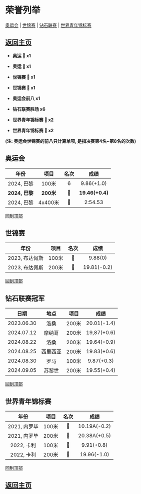 # 荣誉列举

[奥运会](#奥运会) | [世锦赛](#世锦赛) | [钻石联赛](#钻石联赛冠军) | [世界青年锦标赛](#世界青年锦标赛)

## [返回主页](./Profile.md)

- **奥运 :1st_place_medal: x1**

- **奥运 :2nd_place_medal: x1**

- **世锦赛 :2nd_place_medal: x1**

- **世锦赛 :3rd_place_medal: x1**

- **奥运会前八 x1**

- **钻石联赛胜场 x6**

- **世界青年锦标赛 :1st_place_medal: x2**

- **世界青年锦标赛 :2nd_place_medal: x2**

**(注: 奥运会世锦赛的前八只计算单项, 是指决赛第4名~第8名的次数)**

## 奥运会

|      年份      |   项目    |         名次          |      成绩       |
| :------------: | :-------: | :-------------------: | :-------------: |
|   2024, 巴黎   |   100米   |           6           |   9.86(+1.0)    |
| **2024, 巴黎** | **200米** | **:1st_place_medal:** | **19.46(+0.4)** |
|   2024, 巴黎   |  4x400米  |   :2nd_place_medal:   |     2:54.53     |

[回到顶部](#荣誉列举)

## 世锦赛

|      年份      | 项目  |       名次        |    成绩     |
| :------------: | :---: | :---------------: | :---------: |
| 2023, 布达佩斯 | 100米 | :2nd_place_medal: |   9.88(0)   |
| 2023, 布达佩斯 | 200米 | :3rd_place_medal: | 19.81(-0.2) |

[回到顶部](#荣誉列举)

## 钻石联赛冠军

|    日期    |   地点   | 项目  |    成绩     |
| :--------: | :------: | :---: | :---------: |
| 2023.06.30 |   洛桑   | 200米 | 20.01(-1.4) |
| 2024.07.12 |  摩纳哥  | 200米 | 19,87(+0.6) |
| 2024.08.22 |   洛桑   | 200米 | 19.64(+0.9) |
| 2024.08.25 | 西里西亚 | 200米 | 19.83(+0.6) |
| 2024.08.30 |   罗马   | 100米 | 9.87(+0.3)  |
| 2024.09.05 |  苏黎世  | 200米 | 19.55(+0.4) |

[回到顶部](#荣誉列举)

## 世界青年锦标赛

|     年份     | 项目  |       名次        |     成绩     |
| :----------: | :---: | :---------------: | :----------: |
| 2021, 内罗毕 | 100米 | :1st_place_medal: | 10.19A(-0.2) |
| 2021, 内罗毕 | 200米 | :2nd_place_medal: | 20.38A(+0.5) |
|  2022, 卡利  | 100米 | :1st_place_medal: |  9.91(+0.8)  |
|  2022, 卡利  | 200米 | :2nd_place_medal: | 19.96(-1.0)  |

[回到顶部](#荣誉列举)

## [返回主页](./Profile.md)